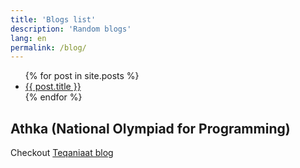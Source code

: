 ```yaml
---
title: 'Blogs list'
description: 'Random blogs'
lang: en
permalink: /blog/
---
```


<ul>
{% for post in site.posts %}
    <li>
      <a href="{{ post.url }}">{{ post.title }}</a>
    </li>
{% endfor %}
</ul>

## Athka (National Olympiad for Programming)
Checkout [Teqaniaat blog](https://teqaniaat.github.io/Teqaniaat/athka/)